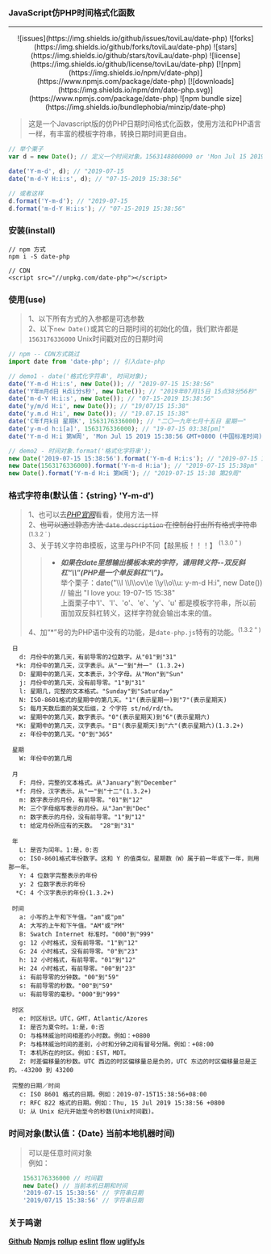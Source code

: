 ### JavaScript仿PHP时间格式化函数
---
<center>
![issues](https://img.shields.io/github/issues/toviLau/date-php)
![forks](https://img.shields.io/github/forks/toviLau/date-php)
![stars](https://img.shields.io/github/stars/toviLau/date-php)
![license](https://img.shields.io/github/license/toviLau/date-php)
[![npm](https://img.shields.io/npm/v/date-php)](https://www.npmjs.com/package/date-php)
[![downloads](https://img.shields.io/npm/dm/date-php.svg)](https://www.npmjs.com/package/date-php)
![npm bundle size](https://img.shields.io/bundlephobia/minzip/date-php)
</center>

> 这是一个Javascript版的仿PHP日期时间格式化函数，使用方法和PHP语言一样，有丰富的模板字符串，转换日期时间更自由。

```javascript
// 举个栗子
var d = new Date(); // 定义一个时间对象。1563148800000 or 'Mon Jul 15 2019 15:38:56 GMT+0800 (中国标准时间)'

date('Y-m-d', d); // "2019-07-15
date('m-d-Y H:i:s', d); // "07-15-2019 15:38:56" 

// 或者这样
d.format('Y-m-d'); // "2019-07-15
d.format('m-d-Y H:i:s'); // "07-15-2019 15:38:56" 
```
### 安装(install)
```
// npm 方式
npm i -S date-php

// CDN
<script src="//unpkg.com/date-php"></script>

```

### 使用(use)
 > 1、以下所有方式的入参都是可选参数  
 > 2、以下`new Date()`或其它的日期时间的初始化的值，我们默许都是 `1563176336000` Unix时间戳对应的日期时间
 
```javascript
// npm -- CDN方式跳过
import date from 'date-php'; // 引入date-php

// demo1 - date('格式化字符串', 时间对象);
date('Y-m-d H:i:s', new Date()); // "2019-07-15 15:38:56"
date('Y年m月d日 H点i分s秒', new Date()); // "2019年07月15日 15点38分56秒" 
date('m-d-Y H:i:s', new Date()); // "07-15-2019 15:38:56"
date('y/m/d H:i', new Date()); // "19/07/15 15:38" 
date('y.m.d H:i', new Date()); // "19.07.15 15:38" 
date('C年f月k日 星期K', 1563176336000); // "二〇一九年七月十五日 星期一"
date('y-m-d h:i[a]', 1563176336000); // "19-07-15 03:38[pm]"
date('Y-m-d H:i 第W周', 'Mon Jul 15 2019 15:38:56 GMT+0800 (中国标准时间)'); // "2019-07-15 15:38 第29周"

// demo2 - 时间对象.format('格式化字符串');
new Date('2019-07-15 15:38:56').format('Y-m-d H:i:s'); // "2019-07-15 15:38:56" 
new Date(1563176336000).format('Y-m-d H:ia'); // "2019-07-15 15:38pm"
new Date().format('Y-m-d H:i 第W周'); // "2019-07-15 15:38 第29周"
```


### 格式字符串(默认值：{string} 'Y-m-d')
> 1、也可以去[*PHP官网*](https://www.php.net/manual/zh/function.date.php)看看，使用方法一样  
> 2、~~也可以通过静态方法 `date.description` 在控制台打出所有格式字符串~~<sup>(1.3.2<sup> - </sup>)</sup>   
> 3、关于转义字符串模板，这里与PHP不同【敲黑板！！！】 <sup>(1.3.0<sup> + </sup>)</sup>  
>> * ***如果在date里想输出模板本来的字符，请用转义符--双反斜杠“\\\\”(PHP是一个单反斜杠“\\”)。***   
>>   举个栗子：date("\\\\I \\\\l\\\\ov\\\\e \\\\y\\\\o\\\\u: y-m-d H:i", new Date()) // 输出 "I love you: 19-07-15 15:38"  
>>   上面栗子中'I'、'l'、'o'、'e'、'y'、'u' 都是模板字符串，所以前面加双反斜杠转义，这样字符就会输出本来的值。  
>
> 4、加“*”号的为PHP语中没有的功能，是`date-php.js`特有的功能。<sup>(1.3.2<sup> + </sup>)</sup>

```
 日
   d: 月份中的第几天，有前导零的2位数字。从"01"到"31"
  *k: 月份中的第几天，汉字表示。从"一"到"卅一" (1.3.2+)
   D: 星期中的第几天，文本表示，3个字母。从"Mon"到"Sun"
   j: 月份中的第几天，没有前导零。"1"到"31"
   l: 星期几，完整的文本格式。"Sunday"到"Saturday"
   N: ISO-8601格式的星期中的第几天。"1"(表示星期一)到"7"(表示星期天)
   S: 每月天数后面的英文后缀，2 个字符 st/nd/rd/th。
   w: 星期中的第几天，数字表示。"0"(表示星期天)到"6"(表示星期六)
  *K: 星期中的第几天，汉字表示。"日"(表示星期天)到"六"(表示星期六)(1.3.2+)
   z: 年份中的第几天。"0"到"365"
 
 星期
   W: 年份中的第几周
 
 月
   F: 月份，完整的文本格式。从"January"到"December"
  *f: 月份，汉字表示。从"一"到"十二"(1.3.2+)
   m: 数字表示的月份，有前导零。"01"到"12"
   M: 三个字母缩写表示的月份。从"Jan"到"Dec"
   n: 数字表示的月份，没有前导零。"1"到"12"
   t: 给定月份所应有的天数。 "28"到"31"
 
 年
   L: 是否为闰年。1:是，0:否
   o: ISO-8601格式年份数字。这和 Y 的值类似，星期数（W）属于前一年或下一年，则用那一年。
   Y: 4 位数字完整表示的年份
   y: 2 位数字表示的年份
  *C: 4 个汉字表示的年份(1.3.2+)
 
 时间
   a: 小写的上午和下午值。"am"或"pm"
   A: 大写的上午和下午值。"AM"或"PM"
   B: Swatch Internet 标准时。"000"到"999"
   g: 12 小时格式，没有前导零。"1"到"12"
   G: 24 小时格式，没有前导零。"0"到"23"
   h: 12 小时格式，有前导零。"01"到"12"
   H: 24 小时格式，有前导零。"00"到"23"
   i: 有前导零的分钟数。"00"到"59"
   s: 有前导零的秒数。"00"到"59"
   u: 有前导零的毫秒。"000"到"999"
 
 时区
   e: 时区标识。UTC，GMT，Atlantic/Azores
   I: 是否为夏令时。1:是，0:否
   O: 与格林威治时间相差的小时数。例如：+0800
   P: 与格林威治时间的差别，小时和分钟之间有冒号分隔。例如：+08:00
   T: 本机所在的时区。例如：EST，MDT。
   Z: 时差偏移量的秒数。UTC 西边的时区偏移量总是负的，UTC 东边的时区偏移量总是正的。-43200 到 43200
 
 完整的日期／时间
   c: ISO 8601 格式的日期。例如：2019-07-15T15:38:56+08:00
   r: RFC 822 格式的日期。例如：Thu, 15 Jul 2019 15:38:56 +0800
   U: 从 Unix 纪元开始至今的秒数(Unix时间戳)。
```

### 时间对象(默认值：{Date} 当前本地机器时间)
> 可以是任意时间对象  
> 例如：

```javascript
    1563176336000 // 时间戳
    new Date() // 当前本机日期和时间
    '2019-07-15 15:38:56' // 字符串日期
    '2019/07/15 15:38:56' // 字符串日期  
```
### 关于鸣谢
  [**Github**](http://www.github.com)
  [**Npmjs**](http://www.npmjs.org)
  [**rollup**](http://www.rollupjs.com) 
  [**eslint**](https://eslint.org)
  [**flow**](https://flow.org)
  [**uglifyJs**](http://lisperator.net/uglifyjs/)
